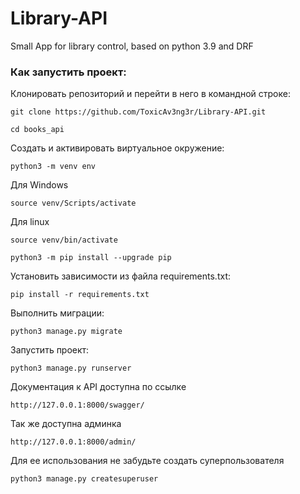# Library-API
Small App for library control, based on python 3.9 and DRF

### Как запустить проект:

Клонировать репозиторий и перейти в него в командной строке:

```
git clone https://github.com/ToxicAv3ng3r/Library-API.git
```

```
cd books_api
```

Cоздать и активировать виртуальное окружение:

```
python3 -m venv env
```

Для Windows

```
source venv/Scripts/activate
```

Для linux

```
source venv/bin/activate
```


```
python3 -m pip install --upgrade pip
```

Установить зависимости из файла requirements.txt:

```
pip install -r requirements.txt
```

Выполнить миграции:

```
python3 manage.py migrate
```

Запустить проект:

```
python3 manage.py runserver
```
Документация к API доступна по ссылке

```
http://127.0.0.1:8000/swagger/
```

Так же доступна админка

```
http://127.0.0.1:8000/admin/
```

Для ее использования не забудьте создать суперпользователя

```
python3 manage.py createsuperuser
```
